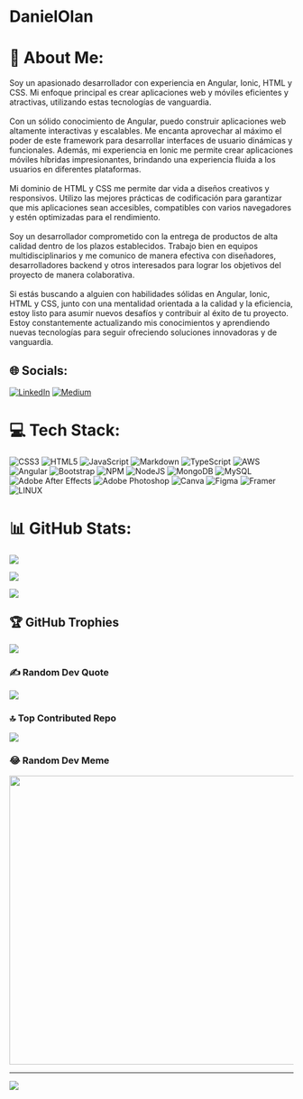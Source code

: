 # DanielOlan
# 💫 About Me:

 Soy un apasionado desarrollador con experiencia en Angular, Ionic, HTML y CSS. Mi enfoque principal es crear aplicaciones web y móviles eficientes y atractivas, utilizando estas tecnologías de vanguardia.<br><br>Con un sólido conocimiento de Angular, puedo construir aplicaciones web altamente interactivas y escalables. Me encanta aprovechar al máximo el poder de este framework para desarrollar interfaces de usuario dinámicas y funcionales. Además, mi experiencia en Ionic me permite crear aplicaciones móviles híbridas impresionantes, brindando una experiencia fluida a los usuarios en diferentes plataformas.<br><br>Mi dominio de HTML y CSS me permite dar vida a diseños creativos y responsivos. Utilizo las mejores prácticas de codificación para garantizar que mis aplicaciones sean accesibles, compatibles con varios navegadores y estén optimizadas para el rendimiento.<br><br>Soy un desarrollador comprometido con la entrega de productos de alta calidad dentro de los plazos establecidos. Trabajo bien en equipos multidisciplinarios y me comunico de manera efectiva con diseñadores, desarrolladores backend y otros interesados para lograr los objetivos del proyecto de manera colaborativa.<br><br>Si estás buscando a alguien con habilidades sólidas en Angular, Ionic, HTML y CSS, junto con una mentalidad orientada a la calidad y la eficiencia, estoy listo para asumir nuevos desafíos y contribuir al éxito de tu proyecto. Estoy constantemente actualizando mis conocimientos y aprendiendo nuevas tecnologías para seguir ofreciendo soluciones innovadoras y de vanguardia.

## 🌐 Socials:

[![LinkedIn](https://img.shields.io/badge/LinkedIn-%230077B5.svg?logo=linkedin&logoColor=white)](https://linkedin.com/in/https://www.linkedin.com/in/hiram-daniel-olan-silvano-146062157) [![Medium](https://img.shields.io/badge/Medium-12100E?logo=medium&logoColor=white)](https://medium.com/@@olan.hiram) 

# 💻 Tech Stack:

![CSS3](https://img.shields.io/badge/css3-%231572B6.svg?style=for-the-badge&logo=css3&logoColor=white) ![HTML5](https://img.shields.io/badge/html5-%23E34F26.svg?style=for-the-badge&logo=html5&logoColor=white) ![JavaScript](https://img.shields.io/badge/javascript-%23323330.svg?style=for-the-badge&logo=javascript&logoColor=%23F7DF1E) ![Markdown](https://img.shields.io/badge/markdown-%23000000.svg?style=for-the-badge&logo=markdown&logoColor=white) ![TypeScript](https://img.shields.io/badge/typescript-%23007ACC.svg?style=for-the-badge&logo=typescript&logoColor=white) ![AWS](https://img.shields.io/badge/AWS-%23FF9900.svg?style=for-the-badge&logo=amazon-aws&logoColor=white) ![Angular](https://img.shields.io/badge/angular-%23DD0031.svg?style=for-the-badge&logo=angular&logoColor=white) ![Bootstrap](https://img.shields.io/badge/bootstrap-%23563D7C.svg?style=for-the-badge&logo=bootstrap&logoColor=white) ![NPM](https://img.shields.io/badge/NPM-%23000000.svg?style=for-the-badge&logo=npm&logoColor=white) ![NodeJS](https://img.shields.io/badge/node.js-6DA55F?style=for-the-badge&logo=node.js&logoColor=white) ![MongoDB](https://img.shields.io/badge/MongoDB-%234ea94b.svg?style=for-the-badge&logo=mongodb&logoColor=white) ![MySQL](https://img.shields.io/badge/mysql-%2300f.svg?style=for-the-badge&logo=mysql&logoColor=white) ![Adobe After Effects](https://img.shields.io/badge/Adobe%20After%20Effects-9999FF.svg?style=for-the-badge&logo=Adobe%20After%20Effects&logoColor=white) ![Adobe Photoshop](https://img.shields.io/badge/adobephotoshop-%2331A8FF.svg?style=for-the-badge&logo=adobephotoshop&logoColor=white) ![Canva](https://img.shields.io/badge/Canva-%2300C4CC.svg?style=for-the-badge&logo=Canva&logoColor=white) 	![Figma](https://img.shields.io/badge/figma-%23F24E1E.svg?style=for-the-badge&logo=figma&logoColor=white) ![Framer](https://img.shields.io/badge/Framer-black?style=for-the-badge&logo=framer&logoColor=blue) ![LINUX](https://img.shields.io/badge/Linux-FCC624?style=for-the-badge&logo=linux&logoColor=black)

# 📊 GitHub Stats:

![](https://github-readme-stats.vercel.app/api?username=DanielOlan1&theme=dark&hide_border=false&include_all_commits=false&count_private=false)<br/>

![](https://github-readme-streak-stats.herokuapp.com/?user=DanielOlan1&theme=dark&hide_border=false)<br/>

![](https://github-readme-stats.vercel.app/api/top-langs/?username=DanielOlan1&theme=dark&hide_border=false&include_all_commits=false&count_private=false&layout=compact)

## 🏆 GitHub Trophies

![](https://github-profile-trophy.vercel.app/?username=DanielOlan1&theme=radical&no-frame=false&no-bg=true&margin-w=4)

### ✍️ Random Dev Quote

![](https://quotes-github-readme.vercel.app/api?type=horizontal&theme=radical)

### 🔝 Top Contributed Repo

![](https://github-contributor-stats.vercel.app/api?username=DanielOlan1&limit=5&theme=dark&combine_all_yearly_contributions=true)

### 😂 Random Dev Meme

<img src="https://rm.up.railway.app/" width="512px"/>

---

[![](https://visitcount.itsvg.in/api?id=DanielOlan1&icon=0&color=0)](https://visitcount.itsvg.in)

<!-- Proudly created with GPRM ( https://gprm.itsvg.in ) -->
